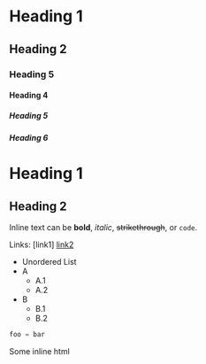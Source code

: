 # Heading 1

## Heading 2

### Heading 5

#### Heading 4

##### Heading 5

##### Heading 6

# Heading 1

## Heading 2

Inline text can be **bold**, _italic_, ~~strikethrough~~, or `code`.

Links: [link1] [link2](#href)

- Unordered List
- A
  - A.1
  - A.2
- B
  - B.1
  - B.2

```js
foo = bar
```

Some <span>inline</span> html
